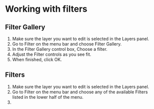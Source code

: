 # Working with filters

## Filter Gallery

1. Make sure the layer you want to edit is selected in the Layers panel.
2. Go to Filter on the menu bar and choose Filter Gallery.
3. In the Filter Gallery control box, Choose a filter.
4. Adjust the Filter controls as you see fit. 
5. When finished, click OK.


## Filters

1. Make sure the layer you want to edit is selected in the Layers panel.
2. Go to Filter on the menu bar and  choose any of the available Filters listed in the lower half of the menu.
3. 


